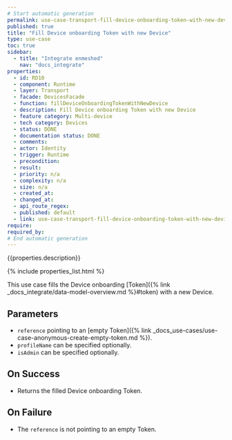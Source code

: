 ```yaml
---
# Start automatic generation
permalink: use-case-transport-fill-device-onboarding-token-with-new-device
published: true
title: "Fill Device onboarding Token with new Device"
type: use-case
toc: true
sidebar:
  - title: "Integrate enmeshed"
    nav: "docs_integrate"
properties:
  - id: RD10
  - component: Runtime
  - layer: Transport
  - facade: DevicesFacade
  - function: fillDeviceOnboardingTokenWithNewDevice
  - description: Fill Device onboarding Token with new Device
  - feature category: Multi-device
  - tech category: Devices
  - status: DONE
  - documentation status: DONE
  - comments:
  - actor: Identity
  - trigger: Runtime
  - precondition:
  - result:
  - priority: n/a
  - complexity: n/a
  - size: n/a
  - created_at:
  - changed_at:
  - api_route_regex:
  - published: default
  - link: use-case-transport-fill-device-onboarding-token-with-new-device
require:
required_by:
# End automatic generation
---
```


{{properties.description}}

{% include properties_list.html %}

This use case fills the Device onboarding [Token]({% link _docs_integrate/data-model-overview.md %}#token) with a new Device.

## Parameters

- `reference` pointing to an [empty Token]({% link _docs_use-cases/use-case-anonymous-create-empty-token.md %}).
- `profileName` can be specified optionally.
- `isAdmin` can be specified optionally.

## On Success

- Returns the filled Device onboarding Token.

## On Failure

- The `reference` is not pointing to an empty Token.

